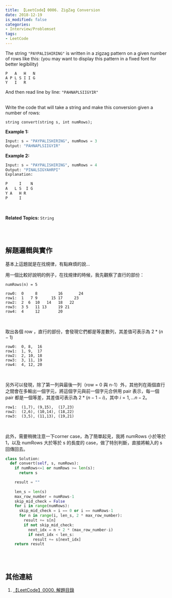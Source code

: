 ```yaml
---
title: 【LeetCode】0006. ZigZag Conversion
date: 2018-12-19
is_modified: false
categories:
- Interview/Problemset
tags:
- LeetCode
--- 
```


The string  `"PAYPALISHIRING"`  is written in a zigzag pattern on a given number of rows like this: (you may want to display this pattern in a fixed font for better legibility)
<!--more-->
```
P   A   H   N
A P L S I I G
Y   I   R
```
And then read line by line:  `"PAHNAPLSIIGYIR"`
<br><br>

Write the code that will take a string and make this conversion given a number of rows:
```
string convert(string s, int numRows);
```

**Example 1:**
```python
Input: s = "PAYPALISHIRING", numRows = 3
Output: "PAHNAPLSIIGYIR"
```

**Example 2:**
```python
Input: s = "PAYPALISHIRING", numRows = 4
Output: "PINALSIGYAHRPI"
Explanation:

P     I    N
A   L S  I G
Y A   H R
P     I
```
<br>

**Related Topics:** `String`

<br><br>

## 解題邏輯與實作
基本上這題就是在找規律，有點麻煩的說...

用一個比較好說明的例子，在找規律的時候，我先觀察了直行的部份：
```
numRows(n) = 5

row0:  0     8         16       24
row1:  1   7 9      15 17     23
row2:  2  6  10   14   18   22
row3:  3 5   11 13     19 21
row4:  4     12        20 
```
<br>

取出各個 row ，直行的部份，會發現它們都是等差數列，其差值可表示為 $2\ast(n-1)$
```
row0:  0, 8,  16
row1:  1, 9,  17
row2:  2, 10, 18
row3:  3, 11, 19
row4:  4, 12, 20 
```
<br>

另外可以發現，除了第一列與最後一列（row = 0 與 n-1）外，其他列在兩個直行之間會在多輸出一個字元，將這個字元與前一個字元合併用 pair 表示，每一個 pair 都是一個等差，其差值可表示為 $2\ast(n-1-i)$，其中 $i = 1, ... n-2$。
```
row1:  (1,7), (9,15),  (17,23)
row2:  (2,6), (10,14), (18,22)
row3:  (3,5), (11,13), (19,21)
```
<br>

此外，需要稍微注意一下corner case，為了簡單起見，我將 numRows 小於等於 1，以及 numRows 大於等於 s 的長度的 case，做了特別判斷，直接將輸入的 s 回傳回去。
<br>

```python
class Solution:
  def convert(self, s, numRows):
    if numRows<=1 or numRows >= len(s):
      return s

    result = ""
		
    len_s = len(s)
    max_row_number = numRows-1
    skip_mid_check = False
    for i in range(numRows):
      skip_mid_check = i == 0 or i == numRows-1
      for n in range(i, len_s, 2 * max_row_number):
        result += s[n]
        if not skip_mid_check:
          next_idx = n + 2 * (max_row_number-i)
          if next_idx < len_s:
            result += s[next_idx]
    return result
```

<br><br>

## 其他連結
1. [【LeetCode】0000. 解題目錄](/LeetCode-0000-Contents/)